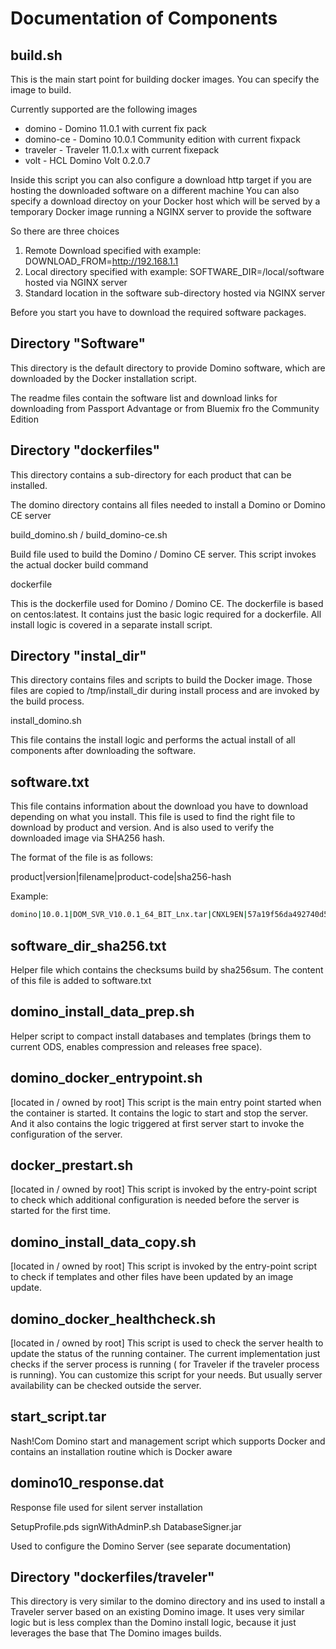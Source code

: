 # Documentation of Components

## build.sh

This is the main start point for building docker images.
You can specify the image to build.

Currently supported are the following images

- domino - Domino 11.0.1 with current fix pack
- domino-ce - Domino 10.0.1 Community edition with current fixpack
- traveler - Traveler 11.0.1.x with current fixepack
- volt - HCL Domino Volt 0.2.0.7
 
Inside this script you can also configure a download http target if you are hosting the downloaded software on a different machine
You can also specify a download directoy on your Docker host which will be served by a temporary Docker image running a NGINX server to provide the software

So there are three choices
1. Remote Download specified with example: DOWNLOAD_FROM=http://192.168.1.1
2. Local directory specified with example: SOFTWARE_DIR=/local/software hosted via NGINX server
3. Standard location in the software sub-directory hosted via NGINX server

Before you start you have to download the required software packages.

## Directory "Software" 

This directory is the default directory to provide Domino software, which are downloaded by the Docker installation script.

The readme files contain the software list and download links for downloading from Passport Advantage or from Bluemix fro the Community Edition

## Directory "dockerfiles"  

This directory contains a sub-directory for each product that can be installed.

The domino directory contains all files needed to install a Domino or Domino CE server

build_domino.sh  / build_domino-ce.sh

Build file used to build the Domino / Domino CE server.
This script invokes the actual docker build command

dockerfile

This is the dockerfile used for Domino / Domino CE.
The dockerfile is based on centos:latest.
It contains just the basic logic required for a dockerfile.
All install logic is covered in a separate install script.

## Directory "instal_dir"

This directory contains files and scripts to build the Docker image.
Those files are copied to /tmp/install_dir during install process and are invoked by the build process.

install_domino.sh

This file contains the install logic and performs the actual install of all components after downloading the software.

## software.txt

This file contains information about the download you have to download depending on what you install.
This file is used to find the right file to download by product and version. And is also used to verify the downloaded image via SHA256 hash.

The format of the file is as follows:

product|version|filename|product-code|sha256-hash

Example:
```bash
domino|10.0.1|DOM_SVR_V10.0.1_64_BIT_Lnx.tar|CNXL9EN|57a19f56da492740d50457bcb3eec6f2b5410e8e122608c19e1886cf3fb36515
```

## software_dir_sha256.txt

Helper file which contains the checksums build by sha256sum.
The content of this file is added to software.txt

## domino_install_data_prep.sh

Helper script to compact install databases and templates (brings them to current ODS, enables compression and releases free space).

## domino_docker_entrypoint.sh

[located in / owned by root]
This script is the main entry point started when the container is started.
It contains the logic to start and stop the server.
And it also contains the logic triggered at first server start to invoke the configuration of the server.

## docker_prestart.sh

[located in / owned by root]
This script is invoked by the entry-point script to check which additional configuration is needed before the server is started for the first time.

## domino_install_data_copy.sh

[located in / owned by root]
This script is invoked by the entry-point script to check if templates and other files have been updated by an image update.

## domino_docker_healthcheck.sh

[located in / owned by root]
This script is used to check the server health to update the status of the running container.
The current implementation just checks if the server process is running ( for Traveler if the traveler process is running).
You can customize this script for your needs. But usually server availability can be checked outside the server.

## start_script.tar

Nash!Com Domino start and management script which supports Docker and contains an installation routine which is Docker aware

## domino10_response.dat

Response file used for silent server installation

SetupProfile.pds
signWithAdminP.sh
DatabaseSigner.jar

Used to configure the Domino Server (see separate documentation)


## Directory "dockerfiles/traveler"

This directory is very similar to the domino directory and ins used to install a Traveler server based on an existing Domino image.
It uses very similar logic but is less complex than the Domino install logic, because it just leverages the base that The Domino images builds. 